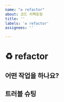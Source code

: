 ```yaml
---
name: "♻️ refactor"
about: 코드 리팩토링
title: ''
labels: '♻️ refactor'
assignees: ''

---
```


# ♻️ refactor

## 어떤 작업을 하나요?

## 트러블 슈팅
